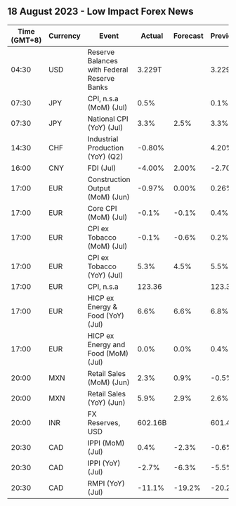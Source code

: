 ## 18 August 2023 - Low Impact Forex News

| Time (GMT+8) | Currency | Event | Actual | Forecast | Previous |
|------|----------|-------|--------|----------|----------|
| 04:30 | USD | Reserve Balances with Federal Reserve Banks | 3.229T |  | 3.229T |
| 07:30 | JPY | CPI, n.s.a (MoM) (Jul) | 0.5% |  | 0.1% |
| 07:30 | JPY | National CPI (YoY) (Jul) | 3.3% | 2.5% | 3.3% |
| 14:30 | CHF | Industrial Production (YoY) (Q2) | -0.80% |  | 4.20% |
| 16:00 | CNY | FDI (Jul) | -4.00% | 2.00% | -2.70% |
| 17:00 | EUR | Construction Output (MoM) (Jun) | -0.97% | 0.00% | 0.26% |
| 17:00 | EUR | Core CPI (MoM) (Jul) | -0.1% | -0.1% | 0.4% |
| 17:00 | EUR | CPI ex Tobacco (MoM) (Jul) | -0.1% | -0.6% | 0.2% |
| 17:00 | EUR | CPI ex Tobacco (YoY) (Jul) | 5.3% | 4.5% | 5.5% |
| 17:00 | EUR | CPI, n.s.a | 123.36 |  | 123.36 |
| 17:00 | EUR | HICP ex Energy & Food (YoY) (Jul) | 6.6% | 6.6% | 6.8% |
| 17:00 | EUR | HICP ex Energy and Food (MoM) (Jul) | 0.0% | 0.0% | 0.4% |
| 20:00 | MXN | Retail Sales (MoM) (Jun) | 2.3% | 0.9% | -0.5% |
| 20:00 | MXN | Retail Sales (YoY) (Jun) | 5.9% | 2.9% | 2.6% |
| 20:00 | INR | FX Reserves, USD | 602.16B |  | 601.45B |
| 20:30 | CAD | IPPI (MoM) (Jul) | 0.4% | -2.3% | -0.6% |
| 20:30 | CAD | IPPI (YoY) (Jul) | -2.7% | -6.3% | -5.5% |
| 20:30 | CAD | RMPI (YoY) (Jul) | -11.1% | -19.2% | -20.2% |
